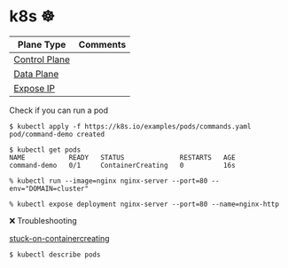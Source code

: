 # k8s :wheel_of_dharma: 

| Plane Type                        | Comments |
|-----------------------------------|----------|
| [Control Plane](control-plane.md) |          | 
| [Data Plane](data-plane.md)       |          | 
| [Expose IP](expose-ip)       |          | 


Check if you can run a pod

```
$ kubectl apply -f https://k8s.io/examples/pods/commands.yaml
pod/command-demo created
```

```
$ kubectl get pods
NAME           READY   STATUS              RESTARTS   AGE
command-demo   0/1     ContainerCreating   0          16s
```

```
% kubectl run --image=nginx nginx-server --port=80 --env="DOMAIN=cluster"
```

```
% kubectl expose deployment nginx-server --port=80 --name=nginx-http     
```


:x: Troubleshooting

[stuck-on-containercreating](https://serverfault.com/questions/728727/kubernetes-stuck-on-containercreating)

```
$ kubectl describe pods
```

